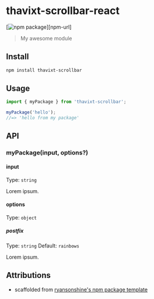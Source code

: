 # thavixt-scrollbar-react

[![npm package][npm-img]][npm-url]

> My awesome module

## Install

```bash
npm install thavixt-scrollbar
```

## Usage

```ts
import { myPackage } from 'thavixt-scrollbar';

myPackage('hello');
//=> 'hello from my package'
```

## API

### myPackage(input, options?)

#### input

Type: `string`

Lorem ipsum.

#### options

Type: `object`

##### postfix

Type: `string`
Default: `rainbows`

Lorem ipsum.

## Attributions

- scaffolded from [ryansonshine's npm package template](https://github.com/ryansonshine/typescript-npm-package-template)

[npm-img]:https://img.shields.io/npm/v/thavixt-scrollbar